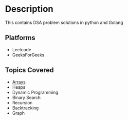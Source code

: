# Description
This contains DSA problem solutions in python and Golang

## Platforms
- Leetcode
- GeeksForGeeks

## Topics Covered
- [Arrays](../Arrays/index.md)
- Heaps
- Dynamic Programming
- Binary Search
- Recursion
- Backtracking
- Graph
